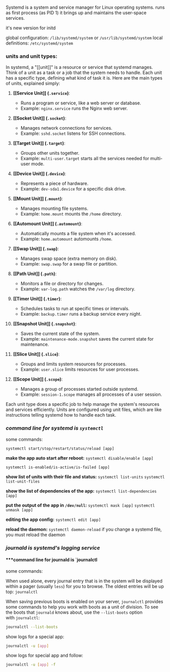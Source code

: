 Systemd is a system and service manager for Linux operating systems.
runs as first process (as PID 1)
it brings up and maintains the user-space services.

it's new version for initd

global configuration: `/lib/systemd/system` or `/usr/lib/systemd/system`
local definitions: `/etc/systemd/system`


### units and unit types:

In systemd, a "[[unit]]" is a resource or service that systemd manages. Think of a unit as a task or a job that the system needs to handle. Each unit has a specific type, defining what kind of task it is. Here are the main types of units, explained simply:

1. **[[Service Unit]] (`.service`)**:
   - Runs a program or service, like a web server or database.
   - Example: `nginx.service` runs the Nginx web server.

2. **[[Socket Unit]] (`.socket`)**:
   - Manages network connections for services.
   - Example: `sshd.socket` listens for SSH connections.

3. **[[Target Unit]] (`.target`)**:
   - Groups other units together.
   - Example: `multi-user.target` starts all the services needed for multi-user mode.

4. **[[Device Unit]] (`.device`)**:
   - Represents a piece of hardware.
   - Example: `dev-sda1.device` for a specific disk drive.

5. **[[Mount Unit]] (`.mount`)**:
   - Manages mounting file systems.
   - Example: `home.mount` mounts the `/home` directory.

6. **[[Automount Unit]] (`.automount`)**:
   - Automatically mounts a file system when it's accessed.
   - Example: `home.automount` automounts `/home`.

7. **[[Swap Unit]] (`.swap`)**:
   - Manages swap space (extra memory on disk).
   - Example: `swap.swap` for a swap file or partition.

8. **[[Path Unit]] (`.path`)**:
   - Monitors a file or directory for changes.
   - Example: `var-log.path` watches the `/var/log` directory.

9. **[[Timer Unit]] (`.timer`)**:
   - Schedules tasks to run at specific times or intervals.
   - Example: `backup.timer` runs a backup service every night.

10. **[[Snapshot Unit]] (`.snapshot`)**:
    - Saves the current state of the system.
    - Example: `maintenance-mode.snapshot` saves the current state for maintenance.

11. **[[Slice Unit]] (`.slice`)**:
    - Groups and limits system resources for processes.
    - Example: `user.slice` limits resources for user processes.

12. **[[Scope Unit]] (`.scope`)**:
    - Manages a group of processes started outside systemd.
    - Example: `session-1.scope` manages all processes of a user session.

Each unit type does a specific job to help manage the system's resources and services efficiently. Units are configured using unit files, which are like instructions telling systemd how to handle each task.


### ***command line for systemd is `systemctl`***

some commands:

`systemctl start/stop/restart/status/reload [app]`

**make the app auto start after reboot:**
`systemctl disable/enable [app]`

`systemctl is-enabled/is-active/is-failed [app]`

**show list of units with their file and status:**
`systemctl list-units`
`systemctl list-unit-files`

**show the list of dependencies of the app:**
`systemctl list-dependencies [app]`

**put the output of the app in `/dev/null`:**
`systemctl mask [app]`
`systemctl unmask [app]`

**editing the app config:**
`systemctl edit [app]`

**reload the daemon:**
`systemctl daemon-reload`
if you change a systemd file, you must reload the daemon



### ***journald is systemd's logging service***

#### ***command line for journald is `journalctl

some commands: 

When used alone, every journal entry that is in the system will be displayed within a pager (usually `less`) for you to browse. The oldest entries will be up top:
`journalctl`

When saving previous boots is enabled on your server, `journalctl` provides some commands to help you work with boots as a unit of division. To see the boots that `journald` knows about, use the `--list-boots` option with `journalctl`:
``` bash
journalctl --list-boots
```


show logs for a special app:
``` bash
journalctl -u [app]
```

show logs for special app and follow:
``` bash
journalctl -u [app] -f
```


